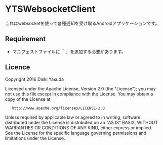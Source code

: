 YTSWebsocketClient
====

これはwebsocketを使って各種通知を受け取るAndroidアプリケーションです。

## Requirement

* マニフェストファイルに「 <uses-permission android:name="android.permission.INTERNET" />」を追加する必要があります。

## Licence

   Copyright 2016 Daiki Yasuda

   Licensed under the Apache License, Version 2.0 (the "License");
   you may not use this file except in compliance with the License.
   You may obtain a copy of the License at

       http://www.apache.org/licenses/LICENSE-2.0

   Unless required by applicable law or agreed to in writing, software
   distributed under the License is distributed on an "AS IS" BASIS,
   WITHOUT WARRANTIES OR CONDITIONS OF ANY KIND, either express or implied.
   See the License for the specific language governing permissions and
   limitations under the License.